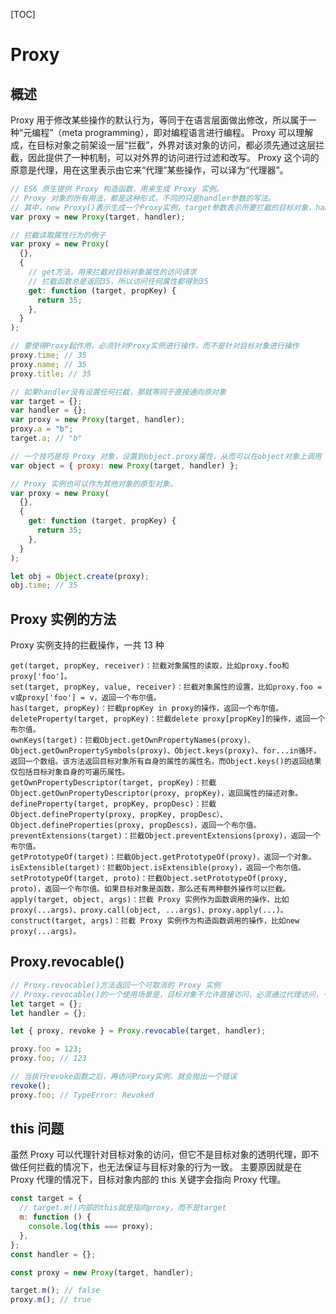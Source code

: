 [TOC]

# Proxy

## 概述

Proxy 用于修改某些操作的默认行为，等同于在语言层面做出修改，所以属于一种“元编程”（meta programming），即对编程语言进行编程。
Proxy 可以理解成，在目标对象之前架设一层“拦截”，外界对该对象的访问，都必须先通过这层拦截，因此提供了一种机制，可以对外界的访问进行过滤和改写。
Proxy 这个词的原意是代理，用在这里表示由它来“代理”某些操作，可以译为“代理器”。

```js
// ES6 原生提供 Proxy 构造函数，用来生成 Proxy 实例。
// Proxy 对象的所有用法，都是这种形式，不同的只是handler参数的写法。
// 其中，new Proxy()表示生成一个Proxy实例，target参数表示所要拦截的目标对象，handler参数也是一个对象，用来定制拦截行为。
var proxy = new Proxy(target, handler);
```

```js
// 拦截读取属性行为的例子
var proxy = new Proxy(
  {},
  {
    // get方法，用来拦截对目标对象属性的访问请求
    // 拦截函数总是返回35，所以访问任何属性都得到35
    get: function (target, propKey) {
      return 35;
    },
  }
);

// 要使得Proxy起作用，必须针对Proxy实例进行操作，而不是针对目标对象进行操作
proxy.time; // 35
proxy.name; // 35
proxy.title; // 35
```

```js
// 如果handler没有设置任何拦截，那就等同于直接通向原对象
var target = {};
var handler = {};
var proxy = new Proxy(target, handler);
proxy.a = "b";
target.a; // "b"
```

```js
// 一个技巧是将 Proxy 对象，设置到object.proxy属性，从而可以在object对象上调用
var object = { proxy: new Proxy(target, handler) };
```

```js
// Proxy 实例也可以作为其他对象的原型对象。
var proxy = new Proxy(
  {},
  {
    get: function (target, propKey) {
      return 35;
    },
  }
);

let obj = Object.create(proxy);
obj.time; // 35
```

## Proxy 实例的方法

Proxy 实例支持的拦截操作，一共 13 种

```
get(target, propKey, receiver)：拦截对象属性的读取，比如proxy.foo和proxy['foo']。
set(target, propKey, value, receiver)：拦截对象属性的设置，比如proxy.foo = v或proxy['foo'] = v，返回一个布尔值。
has(target, propKey)：拦截propKey in proxy的操作，返回一个布尔值。
deleteProperty(target, propKey)：拦截delete proxy[propKey]的操作，返回一个布尔值。
ownKeys(target)：拦截Object.getOwnPropertyNames(proxy)、Object.getOwnPropertySymbols(proxy)、Object.keys(proxy)、for...in循环，返回一个数组。该方法返回目标对象所有自身的属性的属性名，而Object.keys()的返回结果仅包括目标对象自身的可遍历属性。
getOwnPropertyDescriptor(target, propKey)：拦截Object.getOwnPropertyDescriptor(proxy, propKey)，返回属性的描述对象。
defineProperty(target, propKey, propDesc)：拦截Object.defineProperty(proxy, propKey, propDesc）、Object.defineProperties(proxy, propDescs)，返回一个布尔值。
preventExtensions(target)：拦截Object.preventExtensions(proxy)，返回一个布尔值。
getPrototypeOf(target)：拦截Object.getPrototypeOf(proxy)，返回一个对象。
isExtensible(target)：拦截Object.isExtensible(proxy)，返回一个布尔值。
setPrototypeOf(target, proto)：拦截Object.setPrototypeOf(proxy, proto)，返回一个布尔值。如果目标对象是函数，那么还有两种额外操作可以拦截。
apply(target, object, args)：拦截 Proxy 实例作为函数调用的操作，比如proxy(...args)、proxy.call(object, ...args)、proxy.apply(...)。
construct(target, args)：拦截 Proxy 实例作为构造函数调用的操作，比如new proxy(...args)。
```

## Proxy.revocable()

```js
// Proxy.revocable()方法返回一个可取消的 Proxy 实例
// Proxy.revocable()的一个使用场景是，目标对象不允许直接访问，必须通过代理访问，一旦访问结束，就收回代理权，不允许再次访问。
let target = {};
let handler = {};

let { proxy, revoke } = Proxy.revocable(target, handler);

proxy.foo = 123;
proxy.foo; // 123

// 当执行revoke函数之后，再访问Proxy实例，就会抛出一个错误
revoke();
proxy.foo; // TypeError: Revoked
```

## this 问题

虽然 Proxy 可以代理针对目标对象的访问，但它不是目标对象的透明代理，即不做任何拦截的情况下，也无法保证与目标对象的行为一致。
主要原因就是在 Proxy 代理的情况下，目标对象内部的 this 关键字会指向 Proxy 代理。

```js
const target = {
  // target.m()内部的this就是指向proxy，而不是target
  m: function () {
    console.log(this === proxy);
  },
};
const handler = {};

const proxy = new Proxy(target, handler);

target.m(); // false
proxy.m(); // true
```
